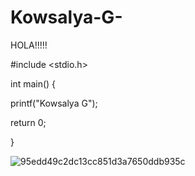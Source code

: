 # Kowsalya-G-
 
HOLA!!!!! 

#include <stdio.h>

int main() {

   printf("Kowsalya G");
   
   return 0;
   
}


![95edd49c2dc13cc851d3a7650ddb935c](https://user-images.githubusercontent.com/76468499/126786314-978abfb0-e962-4797-a010-1dd4840d56e4.gif)
